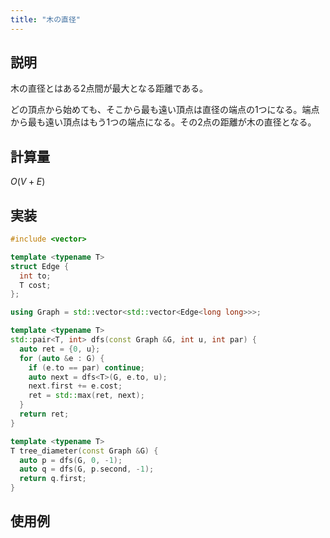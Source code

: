 ```yaml
---
title: "木の直径"
---
```


## 説明

木の直径とはある2点間が最大となる距離である。

どの頂点から始めても、そこから最も遠い頂点は直径の端点の1つになる。端点から最も遠い頂点はもう1つの端点になる。その2点の距離が木の直径となる。

## 計算量

$O(V + E)$

## 実装

```cpp
#include <vector>

template <typename T>
struct Edge {
  int to;
  T cost;
};

using Graph = std::vector<std::vector<Edge<long long>>>;

template <typename T>
std::pair<T, int> dfs(const Graph &G, int u, int par) {
  auto ret = {0, u};
  for (auto &e : G) {
    if (e.to == par) continue;
    auto next = dfs<T>(G, e.to, u);
    next.first += e.cost;
    ret = std::max(ret, next);
  }
  return ret;
}

template <typename T>
T tree_diameter(const Graph &G) {
  auto p = dfs(G, 0, -1);
  auto q = dfs(G, p.second, -1);
  return q.first;
}
```

## 使用例


